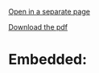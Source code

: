 <a href="data/CV_Publications_Template.pdf">Open in a separate page</a>

<a href="data/CV_Publications_Template.pdf" download="CV_Publications_Template.pdf">Download the pdf</a>

# Embedded:

<object data="data/CV_Publications_Template.pdf" width="1000" height="1000" type='application/pdf'/>